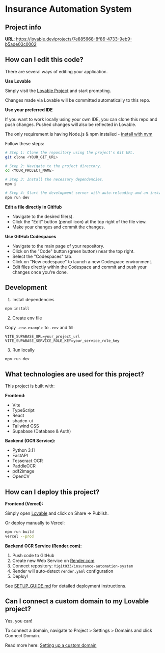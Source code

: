 # Insurance Automation System

## Project info

**URL**: https://lovable.dev/projects/7e885668-8f86-4733-9eb9-b5ade03c0002

## How can I edit this code?

There are several ways of editing your application.

**Use Lovable**

Simply visit the [Lovable Project](https://lovable.dev/projects/7e885668-8f86-4733-9eb9-b5ade03c0002) and start prompting.

Changes made via Lovable will be committed automatically to this repo.

**Use your preferred IDE**

If you want to work locally using your own IDE, you can clone this repo and push changes. Pushed changes will also be reflected in Lovable.

The only requirement is having Node.js & npm installed - [install with nvm](https://github.com/nvm-sh/nvm#installing-and-updating)

Follow these steps:

```sh
# Step 1: Clone the repository using the project's Git URL.
git clone <YOUR_GIT_URL>

# Step 2: Navigate to the project directory.
cd <YOUR_PROJECT_NAME>

# Step 3: Install the necessary dependencies.
npm i

# Step 4: Start the development server with auto-reloading and an instant preview.
npm run dev
```

**Edit a file directly in GitHub**

- Navigate to the desired file(s).
- Click the "Edit" button (pencil icon) at the top right of the file view.
- Make your changes and commit the changes.

**Use GitHub Codespaces**

- Navigate to the main page of your repository.
- Click on the "Code" button (green button) near the top right.
- Select the "Codespaces" tab.
- Click on "New codespace" to launch a new Codespace environment.
- Edit files directly within the Codespace and commit and push your changes once you're done.

## Development

1. Install dependencies

```bash
npm install
```

2. Create env file

Copy `.env.example` to `.env` and fill:

```env
VITE_SUPABASE_URL=your_project_url
VITE_SUPABASE_SERVICE_ROLE_KEY=your_service_role_key
```

3. Run locally

```bash
npm run dev
```

## What technologies are used for this project?

This project is built with:

**Frontend:**
- Vite
- TypeScript
- React
- shadcn-ui
- Tailwind CSS
- Supabase (Database & Auth)

**Backend (OCR Service):**
- Python 3.11
- FastAPI
- Tesseract OCR
- PaddleOCR
- pdf2image
- OpenCV

## How can I deploy this project?

**Frontend (Vercel):**

Simply open [Lovable](https://lovable.dev/projects/7e885668-8f86-4733-9eb9-b5ade03c0002) and click on Share -> Publish.

Or deploy manually to Vercel:
```bash
npm run build
vercel --prod
```

**Backend OCR Service (Render.com):**

1. Push code to GitHub
2. Create new Web Service on [Render.com](https://render.com)
3. Connect repository: `Yigit033/insurance-automation-system`
4. Render will auto-detect `render.yaml` configuration
5. Deploy!

See [SETUP_GUIDE.md](./SETUP_GUIDE.md) for detailed deployment instructions.

## Can I connect a custom domain to my Lovable project?

Yes, you can!

To connect a domain, navigate to Project > Settings > Domains and click Connect Domain.

Read more here: [Setting up a custom domain](https://docs.lovable.dev/tips-tricks/custom-domain#step-by-step-guide)

